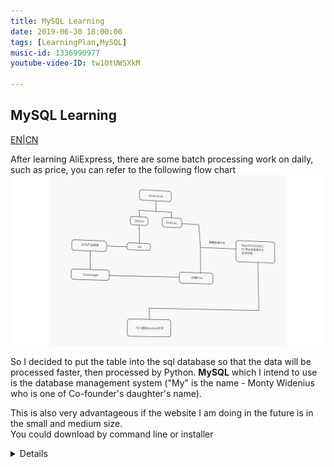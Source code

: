 ```yaml
---
title: MySQL Learning
date: 2019-06-30 18:00:00
tags: [LearningPlan,MySQL]
music-id: 1336990977
youtube-video-ID: tw1OtUWSXkM

---
```


## MySQL Learning

[EN](#EN)|[CN](#CN)

<span id="EN">After learning AliExpress, there are some batch processing work on daily, such as price, you can refer to the following flow chart
![loading...](/images/SMT/price.png)

So I decided to put the table into the sql database so that the data will be processed faster, then processed by Python.
**MySQL** which I intend to use is the database management system ("My" is the name - Monty Widenius who is one of Co-founder's daughter's name).

This is also very advantageous if the website I am doing in the future is in the small and medium size.  
You could download by command line or installer

<details>
<table markdown="span">
    <tr>
      <td></td>
      <td>Installer</td>
      <td>Command Line</td>
    </tr>
    <tr>
      <td>Linux or Mac</td>
      <td>[MySQL Workbench download](https://dev.mysql.com/downloads/file/?id=485470)
But when you update the homebrew, it usually takes your long time in China.   
So I recommend you download the [mysql-community-dmg](https://dev.mysql.com/downloads/file/?id=486026) in the official website</td>
     <td>~~~sh
.yum install mysql-community-server
.apt-get install mysql-server
.brew install mysql
~~~</td>
    </tr>
    <tr>
      <td>Windows</td>
      <td>[MySQL Community Server Download](https://dev.mysql.com/downloads/file/?id=485812)
      [MySQL Workbench Download](https://dev.mysql.com/downloads/file/?id=485462)</td>
      <td>Download the [wheel](https://www.lfd.uci.edu/~gohlke/pythonlibs/#mysqlclient) then install in your local computer
~~~sh
cd C:\Users\administered\Downloads\download  
pip install mysqlclient-1.4.2-cp27-cp27m-win_amd64.whl
~~~</td>
    </tr>
</table>
<details>

#### Python DB-API usage process:

. Call the API module.  
. Get a connection to the database.   
. Execute SQL statements and stored procedures.   
. Close the database connection.   


### Some Q&A :

1. **Q**: When importing a form to MySQL Workbench, the encoding format must be UTF8 or it will not recognize Chinese. If the header is not recognized by the English system, then it would be said the encoding of your excel is not utf-8.  
**A**: You should change the Chinese header to English ( beacause I have not found any better way).  
2. **Q**: The speed of table import wizard which means the speed of write to database is so slow(1.2MB/s),how to increase the speed?  
 **A**: Increase the size of cache,open the my.ini which is the MySQL configuration file.  
3. **Q**: If your excel's header has "("、")",the workbench can't distinguish the column of csv, then you will import nothing records
**A**: Cancel the "(",")"

<span id="CN">学习速卖通后，有一些批量处理工作，可以参考以下流程图
于是我决定把表格放入sql数据库中这样处理数据的速度会更快一些。
其中我打算运用的是数据库管理系统MySQL
这也是非常有优势的，如果以后我做的网站是处于中小型时。

### 遇到的一些问题：

1. **Q**: 导入表格到MySQL Workbench 时，编码格式必须是UTF8否则无法识别中文，表头如果英语系统无法识别标题，那么可以说excel的编码不是utf-8。  
**A**：您应该将中文标题更改为英语（因为我没有找到更好的方法）。  

2. **Q**：表导入向导的速度，这意味着写入数据库的速度是如此之慢（1.2MB / s），如何提高速度？  
**A**：增加缓存大小，打开MySQL配置文件my.ini。设置参数

3. **Q**: 导入表格时，会出现虽然可以导入但是导入了0条记录   
**A**: 这是因为你的表头含有小括号。（至于其它符号，有待测试）  


未完待写...